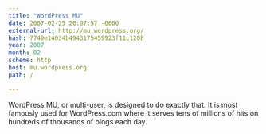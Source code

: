 ```yaml
---
title: "WordPress MU"
date: 2007-02-25 20:07:57 -0600
external-url: http://mu.wordpress.org/
hash: 7749e14034b4943175459923f11c1208
year: 2007
month: 02
scheme: http
host: mu.wordpress.org
path: /

---
```


WordPress MU, or multi-user, is designed to do exactly that. It is most famously used for WordPress.com where it serves tens of millions of hits on hundreds of thousands of blogs each day.
